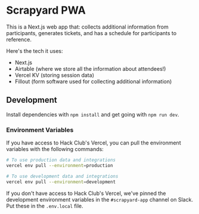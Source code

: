 # Scrapyard PWA

This is a Next.js web app that: collects additional information from participants, generates tickets, and has a schedule for participants to reference.

Here's the tech it uses:

* Next.js
* Airtable (where we store all the information about attendees!)
* Vercel KV (storing session data)
* Fillout (form software used for collecting additional information)

## Development

Install dependencies with `npm install` and get going with `npm run dev`.

### Environment Variables

If you have access to Hack Club's Vercel, you can pull the environment variables with the following commands:

```sh
# To use production data and integrations
vercel env pull --environment=production

# To use development data and integrations
vercel env pull --environment=development
```

If you don't have access to Hack Club's Vercel, we've pinned the development environment variables in the `#scrapyard-app` channel on Slack. Put these in the `.env.local` file.